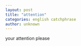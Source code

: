 ```yaml
---
layout: post
title: "attention"
categories: english catchphrase
author: unknown
---
```


your attention please

